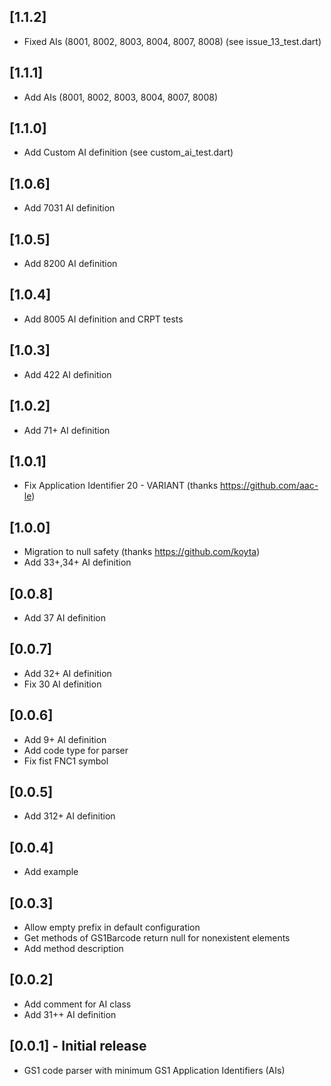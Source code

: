 ## [1.1.2]
* Fixed AIs (8001, 8002, 8003, 8004, 8007, 8008) (see issue_13_test.dart)
  
## [1.1.1]
* Add AIs (8001, 8002, 8003, 8004, 8007, 8008)

## [1.1.0]
* Add Custom AI definition (see custom_ai_test.dart)

## [1.0.6]
* Add 7031 AI definition

## [1.0.5]
* Add 8200 AI definition

## [1.0.4]
* Add 8005 AI definition and CRPT tests

## [1.0.3]
* Add 422 AI definition

## [1.0.2]
* Add 71+ AI definition

## [1.0.1]
* Fix Application Identifier 20 - VARIANT (thanks https://github.com/aac-le)

## [1.0.0]
* Migration to null safety (thanks https://github.com/koyta)
* Add 33+,34+ AI definition

## [0.0.8]
* Add 37 AI definition

## [0.0.7]
* Add 32+ AI definition
* Fix 30 AI definition

## [0.0.6]
* Add 9+ AI definition
* Add  code type for parser
* Fix fist FNC1 symbol

## [0.0.5]
* Add 312+ AI definition

## [0.0.4]
* Add example

## [0.0.3]
* Allow empty prefix in default configuration
* Get methods of GS1Barcode return null for nonexistent elements
* Add method description

## [0.0.2]
* Add comment for AI class
* Add 31++ AI definition

## [0.0.1] - Initial release
* GS1 code parser with minimum GS1 Application Identifiers (AIs)
